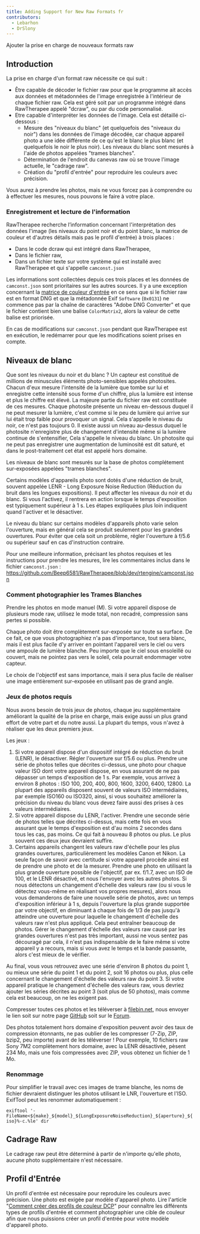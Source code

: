 ```yaml
---
title: Adding Support for New Raw Formats fr
contributors:
  - Lebarhon
  - DrSlony
---
```


<div class="pagetitle">

Ajouter la prise en charge de nouveaux formats raw

</div>

## Introduction

La prise en charge d'un format raw nécessite ce qui suit :

- Être capable de décoder le fichier raw pour que le programme ait accès
  aux données et métadonnées de l'image enregistrée à l'intérieur de
  chaque fichier raw. Cela est géré soit par un programme intégré dans
  RawTherapee appelé "dcraw", ou par du code personnalisé.
- Etre capable d'interpréter les données de l'image. Cela est détaillé
  ci-dessous :
  - Mesure des "niveaux du blanc" (et quelquefois des "niveaux du noir")
    dans les données de l'image décodée, car chaque appareil photo a une
    idée différente de ce qu'est le blanc le plus blanc (et quelquefois
    le noir le plus noir). Les niveaux du blanc sont mesurés à l'aide de
    photos appelées "trames blanches".
  - Détermination de l'endroit du canevas raw où se trouve l'image
    actuelle, le "cadrage raw".
  - Création du "profil d'entrée" pour reproduire les couleurs avec
    précision.

Vous aurez à prendre les photos, mais ne vous forcez pas à comprendre ou
à effectuer les mesures, nous pouvons le faire à votre place.

### Enregistrement et lecture de l'information

RawTherapee recherche l’information concernant l'interprétation des
données l'image (les niveaux du point noir et du point blanc, la matrice
de couleur et d'autres détails mais pas le profil d'entrée) à trois
places :

- Dans le code dcraw qui est intégré dans RawTherapee,
- Dans le fichier raw,
- Dans un fichier texte sur votre système qui est installé avec
  RawTherapee et qui s'appelle `camconst.json`

Les informations sont collectées depuis ces trois places et les données
de `camconst.json` sont prioritaires sur les autres sources. Il y a une
exception concernant la [matrice de couleur
d'entrée](Color_Management/fr#Input_Profile.md) en ce sens que
si le fichier raw est en format DNG et que la métadonnée Exif `Software`
(`0x0131`) ne commence pas par la chaîne de caractères "Adobe DNG
Converter" et que le fichier contient bien une balise `ColorMatrix2`,
alors la valeur de cette balise est priorisée.

En cas de modifications sur `camconst.json` pendant que RawTherapee est
en exécution, le redémarrer pour que les modifications soient prises en
compte.

## Niveaux de blanc

Que sont les niveaux du noir et du blanc ? Un capteur est constitué de
millions de minuscules éléments photo-sensibles appelés photosites.
Chacun d'eux mesure l'intensité de la lumière que tombe sur lui et
enregistre cette intensité sous forme d'un chiffre, plus la lumière est
intense et plus le chiffre est élevé. La majeure partie du fichier raw
est constituée de ces mesures. Chaque photosite présente un niveau
en-dessous duquel il ne peut mesurer la lumière, c'est comme si le peu
de lumière qui arrive sur lui était trop faible pour provoquer un
signal. Cela s'appelle le niveau du noir, ce n'est pas toujours 0. Il
existe aussi un niveau au-dessus duquel le photosite n'enregistre plus
de changement d'intensité même si la lumière continue de s'entensifier,
Cela s'appelle le niveau du blanc. Un photosite qui ne peut pas
enregistrer une augmentation de luminosité est dit saturé, et dans le
post-traitement cet état est appelé hors domaine.

Les niveaux de blanc sont mesurés sur la base de photos complétement
sur-exposées appelées "trames blanches".

Certains modèles d'appareils photo sont dotés d'une réduction de bruit,
souvent appelée LENR - Long Exposure Noise Reduction (Réduction du bruit
dans les longues expositions). Il peut affecter les niveaux du noir et
du blanc. Si vous l'activez, il rentrera en action lorsque le temps
d'exposition est typiquement supérieur à 1 s. Les étapes expliquées plus
loin indiquent quand l'activer et le désactiver.

Le niveau du blanc sur certains modèles d'appareils photo varie selon
l'ouverture, mais en général cela se produit seulement pour les grandes
ouvertures. Pour éviter que cela soit un problème, régler l'ouverture à
f/5.6 ou supérieur sauf en cas d'instruction contraire.

Pour une meilleure information, précisant les photos requises et les
instructions pour prendre les mesures, lire les commentaires inclus dans
le fichier `camconst.json` :
<https://github.com/Beep6581/RawTherapee/blob/dev/rtengine/camconst.json>

### Comment photographier les Trames Blanches

Prendre les photos en mode manuel (M). Si votre appareil dispose de
plusieurs mode raw, utilisez le mode total, non recadré, compression
sans pertes si possible.

Chaque photo doit être complètement sur-exposée sur toute sa surface. De
ce fait, ce que vous photographiez n'a pas d'importance, tout sera
blanc, mais il est plus facile d'y arriver en pointant l'appareil vers
le ciel ou vers une ampoule de lumière blanche. Peu importe que le ciel
sous ensoleillé ou couvert, mais ne pointez pas vers le soleil, cela
pourrait endommager votre capteur.

Le choix de l'objectif est sans importance, mais il sera plus facile de
réaliser une image entièrement sur-exposée en utilisant pas de grand
angle.

### Jeux de photos requis

Nous avons besoin de trois jeux de photos, chaque jeu supplémentaire
améliorant la qualité de la prise en charge, mais exige aussi un plus
grand effort de votre part et du notre aussi. La plupart du temps, vous
n'avez à réaliser que les deux premiers jeux.

Les jeux :

1.  Si votre appareil dispose d'un dispositif intégré de réduction du
    bruit (LENR), le désactiver. Régler l'ouverture sur f/5.6 ou plus.
    Prendre une série de photos telles que décrites ci-dessus, une photo
    pour chaque valeur ISO dont votre appareil dispose, en vous assurant
    de ne pas dépasser un temps d'exposition de 1 s. Par exemple, vous
    arrivez à environ 8 photos : ISO 100, 200, 400, 800, 1600, 3200,
    6400, 12800. La plupart des appareils disposent souvent de valeurs
    ISO intermédiaires, par exemple ISO160 ou ISO320, ainsi, si vous
    souhaitez améliorer la précision du niveau du blanc vous devez faire
    aussi des prises à ces valeurs intermédiaires.
2.  Si votre appareil dispose du LENR, l'activer. Prendre une seconde
    série de photos telles que décrites ci-dessus, mais cette fois en
    vous assurant que le temps d'exposition est d'au moins 2 secondes
    dans tous les cas, pas moins. Ce qui fait à nouveau 8 photos ou
    plus. Le plus souvent ces deux jeux devraient suffire.
3.  Certains appareils changent les valeurs raw d'échelle pour les plus
    grandes ouvertures, particulièrement les modèles Canon et Nikon. La
    seule façon de savoir avec certitude si votre appareil procède ainsi
    est de prendre une photo et de la mesurer. Prendre une photo en
    utilisant la plus grande ouverture possible de l'objectif, par ex.
    f/1.7, avec un ISO de 100, et le LENR désactivé, et nous l'envoyer
    avec les autres photos. Si nous détectons un changement d'échelle
    des valeurs raw (ou si vous le détectez vous-même en réalisant vos
    propres mesures), alors nous vous demanderons de faire une nouvelle
    série de photos, avec un temps d'exposition inférieur à 1 s, depuis
    l'ouverture la plus grande supportée par votre objectif, en
    diminuant à chaque fois de 1/3 de pas jusqu'à atteindre une
    ouverture pour laquelle le changement d'échelle des valeurs raw
    n'est plus appliqué. Cela peut entraîner beaucoup de photos. Gérer
    le changement d'échelle des valeurs raw causé par les grandes
    ouvertures n'est pas très important, aussi ne vous sentez pas
    découragé par cela, il n'est pas indispensable de le faire même si
    votre appareil y a recours, mais si vous avez le temps et la bande
    passante, alors c'est mieux de le vérifier.

Au final, vous vous retrouvez avec une série d'environ 8 photos du point
1, ou mieux une série du point 1 et du point 2, soit 16 photos ou plus,
plus celle concernant le changement d'échelle des valeurs raw du point
3. Si votre appareil pratique le changement d'échelle des valeurs raw,
vous devriez ajouter les séries décrites au point 3 (soit plus de 50
photos), mais comme cela est beaucoup, on ne les exigent pas.

Compresser toutes ces photos et les téléverser à
[filebin.net](http://filebin.net/), nous envoyer le lien soit sur notre
page [GitHub](https://github.com/Beep6581/RawTherapee/issues/new) soit
sur le [Forum](http://rawtherapee.com/forum).

Des photos totalement hors domaine d'exposition peuvent avoir des taux
de compression étonnants, ne pas oublier de les compresser (7-Zip, ZIP,
bzip2, peu importe) avant de les téléverser ! Pour exemple, 10 fichiers
raw Sony 7M2 complètement hors domaine, avec la LENR désactivée, pèsent
234 Mo, mais une fois compressées avec ZIP, vous obtenez un fichier de 1
Mo.

### Renommage

Pour simplifier le travail avec ces images de trame blanche, les noms de
fichier devraient distinguer les photos utilisant le LNR, l'ouverture et
l'ISO. ExifTool peut les renommer automatiquement :

`exiftool '-FileName<${make}_${model}_${LongExposureNoiseReduction}_${aperture}_${iso}%-c.%le' dir`

## Cadrage Raw

Le cadrage raw peut être déterminé à partir de n'importe qu'elle photo,
aucune photo supplémentaire n'est nécessaire.

## Profil d'Entrée

Un profil d'entrée est nécessaire pour reproduire les couleurs avec
précision. Une photo est exigée par modèle d'appareil photo. Lire
l'article "[Comment créer des profils de couleur
DCP](How_to_create_DCP_color_profiles/fr.md)" pour connaître les
différents types de profils d'entrée et comment photographier une cible
de couleur afin que nous puissions créer un profil d'entrée pour votre
modèle d'appareil photo.
